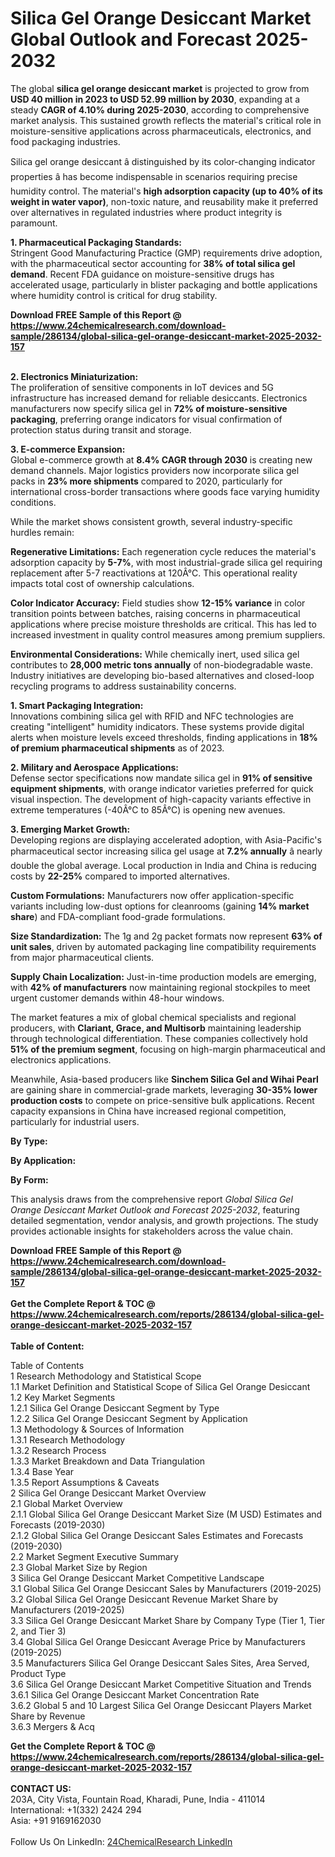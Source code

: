 <h1>Silica Gel Orange Desiccant Market Global Outlook and Forecast 2025-2032</h1><p>The global <strong>silica gel orange desiccant market</strong> is projected to grow from <strong>USD 40 million in 2023 to USD 52.99 million by 2030</strong>, expanding at a steady <strong>CAGR of 4.10% during 2025-2030</strong>, according to comprehensive market analysis. This sustained growth reflects the material's critical role in moisture-sensitive applications across pharmaceuticals, electronics, and food packaging industries.</p><p>Silica gel orange desiccant â distinguished by its color-changing indicator properties â has become indispensable in scenarios requiring precise humidity control. The material's <strong>high adsorption capacity (up to 40% of its weight in water vapor)</strong>, non-toxic nature, and reusability make it preferred over alternatives in regulated industries where product integrity is paramount.</p><p><strong>1. Pharmaceutical Packaging Standards:</strong><br>
Stringent Good Manufacturing Practice (GMP) requirements drive adoption, with the pharmaceutical sector accounting for <strong>38% of total silica gel demand</strong>. Recent FDA guidance on moisture-sensitive drugs has accelerated usage, particularly in blister packaging and bottle applications where humidity control is critical for drug stability.</p><div><b>Download FREE Sample of this Report @ 
            <a href="https://www.24chemicalresearch.com/download-sample/286134/global-silica-gel-orange-desiccant-market-2025-2032-157">
            https://www.24chemicalresearch.com/download-sample/286134/global-silica-gel-orange-desiccant-market-2025-2032-157</a></b></div><br><p><strong>2. Electronics Miniaturization:</strong><br>
The proliferation of sensitive components in IoT devices and 5G infrastructure has increased demand for reliable desiccants. Electronics manufacturers now specify silica gel in <strong>72% of moisture-sensitive packaging</strong>, preferring orange indicators for visual confirmation of protection status during transit and storage.</p><p><strong>3. E-commerce Expansion:</strong><br>
Global e-commerce growth at <strong>8.4% CAGR through 2030</strong> is creating new demand channels. Major logistics providers now incorporate silica gel packs in <strong>23% more shipments</strong> compared to 2020, particularly for international cross-border transactions where goods face varying humidity conditions.</p><p>While the market shows consistent growth, several industry-specific hurdles remain:</p><p><strong>Regenerative Limitations:</strong> Each regeneration cycle reduces the material's adsorption capacity by <strong>5-7%</strong>, with most industrial-grade silica gel requiring replacement after 5-7 reactivations at 120Â°C. This operational reality impacts total cost of ownership calculations.</p><p><strong>Color Indicator Accuracy:</strong> Field studies show <strong>12-15% variance</strong> in color transition points between batches, raising concerns in pharmaceutical applications where precise moisture thresholds are critical. This has led to increased investment in quality control measures among premium suppliers.</p><p><strong>Environmental Considerations:</strong> While chemically inert, used silica gel contributes to <strong>28,000 metric tons annually</strong> of non-biodegradable waste. Industry initiatives are developing bio-based alternatives and closed-loop recycling programs to address sustainability concerns.</p><p><strong>1. Smart Packaging Integration:</strong><br>
Innovations combining silica gel with RFID and NFC technologies are creating "intelligent" humidity indicators. These systems provide digital alerts when moisture levels exceed thresholds, finding applications in <strong>18% of premium pharmaceutical shipments</strong> as of 2023.</p><p><strong>2. Military and Aerospace Applications:</strong><br>
Defense sector specifications now mandate silica gel in <strong>91% of sensitive equipment shipments</strong>, with orange indicator varieties preferred for quick visual inspection. The development of high-capacity variants effective in extreme temperatures (-40Â°C to 85Â°C) is opening new avenues.</p><p><strong>3. Emerging Market Growth:</strong><br>
Developing regions are displaying accelerated adoption, with Asia-Pacific's pharmaceutical sector increasing silica gel usage at <strong>7.2% annually</strong> â nearly double the global average. Local production in India and China is reducing costs by <strong>22-25%</strong> compared to imported alternatives.</p><p><strong>Custom Formulations:</strong> Manufacturers now offer application-specific variants including low-dust options for cleanrooms (gaining <strong>14% market share</strong>) and FDA-compliant food-grade formulations.</p><p><strong>Size Standardization:</strong> The 1g and 2g packet formats now represent <strong>63% of unit sales</strong>, driven by automated packaging line compatibility requirements from major pharmaceutical clients.</p><p><strong>Supply Chain Localization:</strong> Just-in-time production models are emerging, with <strong>42% of manufacturers</strong> now maintaining regional stockpiles to meet urgent customer demands within 48-hour windows.</p><p>The market features a mix of global chemical specialists and regional producers, with <strong>Clariant, Grace, and Multisorb</strong> maintaining leadership through technological differentiation. These companies collectively hold <strong>51% of the premium segment</strong>, focusing on high-margin pharmaceutical and electronics applications.</p><p>Meanwhile, Asia-based producers like <strong>Sinchem Silica Gel and Wihai Pearl</strong> are gaining share in commercial-grade markets, leveraging <strong>30-35% lower production costs</strong> to compete on price-sensitive bulk applications. Recent capacity expansions in China have increased regional competition, particularly for industrial users.</p><p><strong>By Type:</strong></p><p><strong>By Application:</strong></p><p><strong>By Form:</strong></p><p>This analysis draws from the comprehensive report <em>Global Silica Gel Orange Desiccant Market Outlook and Forecast 2025-2032</em>, featuring detailed segmentation, vendor analysis, and growth projections. The study provides actionable insights for stakeholders across the value chain.</p><div><b>Download FREE Sample of this Report @ 
            <a href="https://www.24chemicalresearch.com/download-sample/286134/global-silica-gel-orange-desiccant-market-2025-2032-157">
            https://www.24chemicalresearch.com/download-sample/286134/global-silica-gel-orange-desiccant-market-2025-2032-157</a></b></div><br><div><b>Get the Complete Report & TOC @ 
            <a href="https://www.24chemicalresearch.com/reports/286134/global-silica-gel-orange-desiccant-market-2025-2032-157">
            https://www.24chemicalresearch.com/reports/286134/global-silica-gel-orange-desiccant-market-2025-2032-157</a></b></div><br>
            <b>Table of Content:</b><p>Table of Contents<br />
1 Research Methodology and Statistical Scope<br />
1.1 Market Definition and Statistical Scope of Silica Gel Orange Desiccant<br />
1.2 Key Market Segments<br />
1.2.1 Silica Gel Orange Desiccant Segment by Type<br />
1.2.2 Silica Gel Orange Desiccant Segment by Application<br />
1.3 Methodology & Sources of Information<br />
1.3.1 Research Methodology<br />
1.3.2 Research Process<br />
1.3.3 Market Breakdown and Data Triangulation<br />
1.3.4 Base Year<br />
1.3.5 Report Assumptions & Caveats<br />
2 Silica Gel Orange Desiccant Market Overview<br />
2.1 Global Market Overview<br />
2.1.1 Global Silica Gel Orange Desiccant Market Size (M USD) Estimates and Forecasts (2019-2030)<br />
2.1.2 Global Silica Gel Orange Desiccant Sales Estimates and Forecasts (2019-2030)<br />
2.2 Market Segment Executive Summary<br />
2.3 Global Market Size by Region<br />
3 Silica Gel Orange Desiccant Market Competitive Landscape<br />
3.1 Global Silica Gel Orange Desiccant Sales by Manufacturers (2019-2025)<br />
3.2 Global Silica Gel Orange Desiccant Revenue Market Share by Manufacturers (2019-2025)<br />
3.3 Silica Gel Orange Desiccant Market Share by Company Type (Tier 1, Tier 2, and Tier 3)<br />
3.4 Global Silica Gel Orange Desiccant Average Price by Manufacturers (2019-2025)<br />
3.5 Manufacturers Silica Gel Orange Desiccant Sales Sites, Area Served, Product Type<br />
3.6 Silica Gel Orange Desiccant Market Competitive Situation and Trends<br />
3.6.1 Silica Gel Orange Desiccant Market Concentration Rate<br />
3.6.2 Global 5 and 10 Largest Silica Gel Orange Desiccant Players Market Share by Revenue<br />
3.6.3 Mergers & Acq</p><div><b>Get the Complete Report & TOC @ 
            <a href="https://www.24chemicalresearch.com/reports/286134/global-silica-gel-orange-desiccant-market-2025-2032-157">
            https://www.24chemicalresearch.com/reports/286134/global-silica-gel-orange-desiccant-market-2025-2032-157</a></b></div><br><b>CONTACT US:</b><br>
            203A, City Vista, Fountain Road, Kharadi, Pune, India - 411014<br>
            International: +1(332) 2424 294<br>
            Asia: +91 9169162030 <br><br>
            Follow Us On LinkedIn: <a href="https://www.linkedin.com/company/24chemicalresearch/">24ChemicalResearch LinkedIn</a>